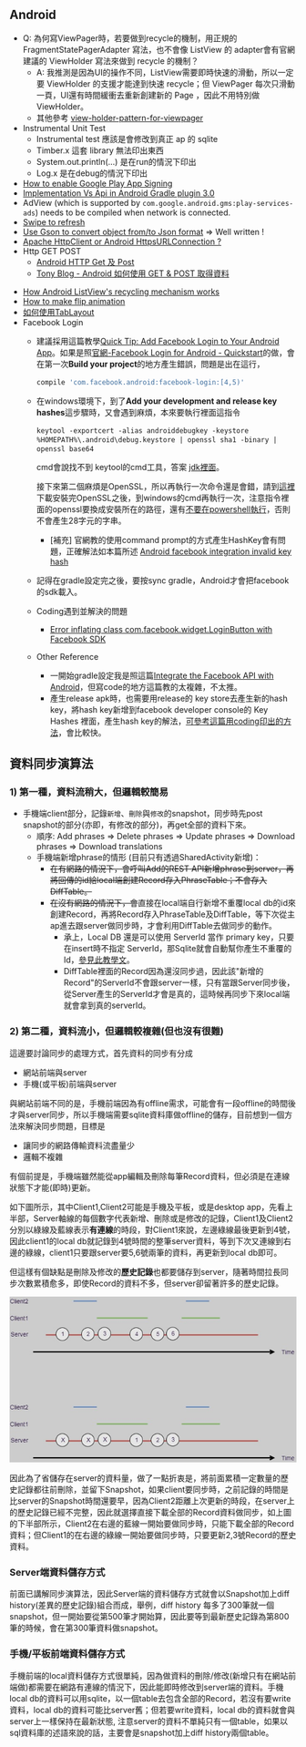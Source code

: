 ## Android
* Q: 為何寫ViewPager時，若要做到recycle的機制，用正規的 FragmentStatePagerAdapter 寫法，也不會像 ListView 的 adapter會有官網建議的 ViewHolder 寫法來做到 recycle 的機制？
    * A: 我推測是因為UI的操作不同，ListView需要即時快速的滑動，所以一定要 ViewHolder 的支援才能達到快速 recycle；但 ViewPager 每次只滑動一頁，UI還有時間緩衝去重新創建新的 Page ，因此不用特別做 ViewHolder。
    * 其他參考 [view-holder-pattern-for-viewpager](https://stackoverflow.com/questions/12367433/view-holder-pattern-for-viewpager)
* Instrumental Unit Test
    * Instrumental test 應該是會修改到真正 ap 的 sqlite 
    * Timber.x 這套 library 無法印出東西
    * System.out.println(...) 是在run的情況下印出
    * Log.x 是在debug的情況下印出
* [How to enable Google Play App Signing](https://stackoverflow.com/questions/44103024/how-to-enable-google-play-app-signing)
* [Implementation Vs Api in Android Gradle plugin 3.0](https://medium.com/mindorks/implementation-vs-api-in-gradle-3-0-494c817a6fa)
* AdView (which is supported by `com.google.android.gms:play-services-ads`) needs to be compiled when network is connected.
* [Swipe to refresh](https://www.google.com.tw/search?ei=z2fRWo3SLYXN0AS8gpWQAg&q=android+Swipe-to-Refresh&oq=android+Swipe-to-Refresh&gs_l=psy-ab.3..0i7i30k1l3j0i7i10i30k1j0i7i30k1l6.2151.3541.0.4232.8.8.0.0.0.0.141.718.6j2.8.0....0...1.1.64.psy-ab..2.6.501...35i39k1.0.4HYOXtZLNX8)
* [Use Gson to convert object from/to Json format](https://github.com/google/gson/blob/master/UserGuide.md) => Well written !
* [Apache HttpClient or Android HttpsURLConnection ?
](https://stackoverflow.com/a/7742936/1613961)
* Http GET POST
    * [Android HTTP Get 及 Post](http://fiend1120.pixnet.net/blog/post/193711428-android-http-get-%E5%8F%8A-post-)
    * [Tony Blog - Android 如何使用 GET & POST 取得資料](http://blog.tonycube.com/2011/11/androidget-post.html)
- [How Android ListView's recycling mechanism works](https://stackoverflow.com/questions/11945563/how-listviews-recycling-mechanism-works)
- [How to make flip animation](https://stackoverflow.com/a/43560782/1613961)
- [如何使用TabLayout](http://givemepass-blog.logdown.com/posts/288943-how-to-use-tablayout)
- Facebook Login
    - 建議採用這篇教學[Quick Tip: Add Facebook Login to Your Android App](https://code.tutsplus.com/tutorials/quick-tip-add-facebook-login-to-your-android-app--cms-23837)。如果是照[官網-Facebook Login for Android - Quickstart](https://developers.facebook.com/docs/facebook-login/android/?locale=en_US&sdk=maven)的做，會在第一次**Build your project**的地方產生錯誤，問題是出在這行，
      ```gradle
      compile 'com.facebook.android:facebook-login:[4,5)'
      ```

    - 在windows環境下，到了**Add your development and release key hashes**這步驟時，又會遇到麻煩，本來要執行裡面這指令
      ```
      keytool -exportcert -alias androiddebugkey -keystore %HOMEPATH%\.android\debug.keystore | openssl sha1 -binary | openssl base64
      ```
        cmd會說找不到 keytool的cmd工具，答案 [jdk裡面](https://stackoverflow.com/questions/5488339/how-can-i-find-and-run-the-keytool)。
          
        接下來第二個麻煩是OpenSSL，所以再執行一次命令還是會錯，請到[這裡](https://slproweb.com/products/Win32OpenSSL.html) 下載安裝完OpenSSL之後，到windows的cmd再執行一次，注意指令裡面的openssl要換成安裝所在的路徑，還有[不要在powershell執行](https://stackoverflow.com/questions/33340242/keytool-generates-32-character-long-key-hash-instead-of-28)，否則不會產生28字元的字串。
        * [補充] 官網教的使用command prompt的方式產生HashKey會有問題，正確解法如本篇所述 [Android facebook integration invalid key hash](https://stackoverflow.com/questions/23674131/android-facebook-integration-invalid-key-hash)
    - 記得在gradle設定完之後，要按sync gradle，Android才會把facebook的sdk載入。

    - Coding遇到並解決的問題
        - [Error inflating class com.facebook.widget.LoginButton with Facebook SDK ](https://stackoverflow.com/a/33733713/1613961)

    - Other Reference 
        - 一開始gradle設定我是照這篇[Integrate the Facebook API with Android](https://www.sitepoint.com/integrating-the-facebook-api-with-android/)，但寫code的地方這篇教的太複雜，不太推。
        * 產生release apk時，也需要用release的 key store去產生新的hash key，將hash key新增到facebook developer console的 Key Hashes 裡面，產生hash key的解法，[可參考這篇用coding印出的方法](https://stackoverflow.com/a/9600642/1613961)，會比較快。

## 資料同步演算法
### 1) 第一種，資料流稍大，但邏輯較簡易
* 手機端client部分，記錄`新增`、`刪除`與`修改`的snapshot，同步時先post snapshot的部分(亦即，有修改的部分)，再get全部的資料下來。
    * 順序: Add phrases => Delete phrases => Update phrases => Download phrases => Download translations
    * 手機端新增phrase的情形 (目前只有透過SharedActivity新增)：
        * ~~在有網路的情況下，會呼叫Add的REST API新增phrase到server，再將回傳的id給local端創建Record存入PhraseTable；不會存入DiffTable。~~
        * ~~在沒有網路的情況下，會~~直接在local端自行新增不重覆local db的id來創建Record，再將Record存入PhraseTable及DiffTable，等下次從主ap進去跟server做同步時，才會利用DiffTable去做同步的動作。
            * 承上，Local DB 還是可以使用 ServerId 當作 primary key，只要在insert時不指定 ServerId，那Sqlite就會自動幫你產生不重覆的Id，[參見此教學文](http://www.sqlitetutorial.net/sqlite-autoincrement/)。
            * DiffTable裡面的Record因為還沒同步過，因此該"新增的Record"的ServerId不會跟server一樣，只有當跟Server同步後，從Server產生的ServerId才會是真的，這時候再同步下來local端就會拿到真的serverId。

### 2) 第二種，資料流小，但邏輯較複雜(但也沒有很難)
這邊要討論同步的處理方式，首先資料的同步有分成
- 網站前端與server
- 手機(或平板)前端與server

與網站前端不同的是，手機前端因為有offline需求，可能會有一段offline的時間後才與server同步，所以手機端需要sqlite資料庫做offline的儲存，目前想到一個方法來解決同步問題，目標是
- 讓同步的網路傳輸資料流盡量少
- 邏輯不複雜

有個前提是，手機端雖然能從app編輯及刪除每筆Record資料，但必須是在連線狀態下才能(即時)更新。

如下圖所示，其中Client1,Client2可能是手機及平板，或是desktop app，先看上半部，Server軸線的每個數字代表新增、刪除或是修改的記錄，Client1及Client2分別以綠線及藍線表示**有連線**的時段，對Client1來說，左邊綠線最後更新到4號，因此client1的local db就記錄到4號時間的整筆server資料，等到下次又連線到右邊的綠線，client1只要跟server要5,6號兩筆的資料，再更新到local db即可。

但這樣有個缺點是刪除及修改的**歷史記錄**也都要儲存到server，隨著時間拉長同步次數累積愈多，即使Record的資料不多，但server卻留著許多的歷史記錄。

![MyPhrase_data_sync](\imgs\MyPhrase_data_sync.jpg)

因此為了省儲存在server的資料量，做了一點折衷是，將前面累積一定數量的歷史記錄都往前刪除，並留下Snapshot，如果client要同步時，之前記錄的時間是比server的Snapshot時間還要早，因為Client2距離上次更新的時段，在server上的歷史記錄已經不完整，因此就選擇直接下載全部的Record資料做同步，如上圖的下半部所示，Client2在右邊的藍線一開始要做同步時，只能下載全部的Record資料；但Client1的在右邊的綠線一開始要做同步時，只要更新2,3號Record的歷史資料。

### Server端資料儲存方式

前面已講解同步演算法，因此Server端的資料儲存方式就會以Snapshot加上diff history(差異的歷史記錄)組合而成，舉例，diff history 每多了300筆就一個snapshot，但一開始要從第500筆才開始算，因此要等到最新歷史記錄為第800筆的時候，會在第300筆資料做snapshot。

### 手機/平板前端資料儲存方式

手機前端的local資料儲存方式很單純，因為做資料的刪除/修改(新增只有在網站前端做)都需要在網路有連線的情況下，因此能即時修改到server端的資料。手機local db的資料可以用sqlite，以一個table去包含全部的Record，若沒有要write資料，local db的資料可能比server舊；但若要write資料，local db的資料就會與server上一樣保持在最新狀態, 注意server的資料不單純只有一個table，如果以sql資料庫的述語來說的話，主要會是snapshot加上diff history兩個table。

